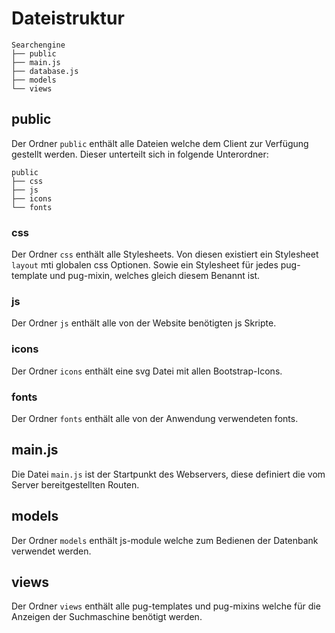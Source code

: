 # Dateistruktur
```
Searchengine
├── public
├── main.js
├── database.js
├── models
└── views
```
## public
Der Ordner `public` enthält alle Dateien welche dem Client zur Verfügung gestellt werden. Dieser unterteilt sich in folgende Unterordner:
```
public
├── css
├── js
├── icons
└── fonts
```
### css
Der Ordner `css` enthält alle Stylesheets. Von diesen existiert ein Stylesheet `layout` mti globalen css Optionen. Sowie ein Stylesheet für jedes pug-template und pug-mixin, welches gleich diesem Benannt ist.
### js
Der Ordner `js` enthält alle von der Website benötigten js Skripte.
### icons
Der Ordner `icons` enthält eine svg Datei mit allen Bootstrap-Icons.
### fonts
Der Ordner `fonts` enthält alle von der Anwendung verwendeten fonts.
## main.js
Die Datei `main.js` ist der Startpunkt des Webservers, diese definiert die vom Server bereitgestellten Routen.
## models
Der Ordner `models` enthält js-module welche zum Bedienen der Datenbank verwendet werden.
## views
Der Ordner `views` enthält alle pug-templates und pug-mixins welche für die Anzeigen der Suchmaschine benötigt werden.
